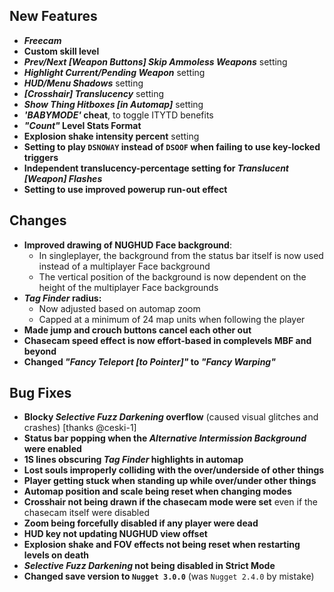 ## New Features

- **_Freecam_**
- **Custom skill level**
- **_Prev/Next [Weapon Buttons] Skip Ammoless Weapons_** setting
- **_Highlight Current/Pending Weapon_** setting
- **_HUD/Menu Shadows_** setting
- **_[Crosshair] Translucency_** setting
- **_Show Thing Hitboxes [in Automap]_** setting
- **_'BABYMODE'_ cheat**, to toggle ITYTD benefits
- **_"Count"_ Level Stats Format**
- **Explosion shake intensity percent** setting
- **Setting to play `DSNOWAY` instead of `DSOOF` when failing to use key-locked triggers**
- **Independent translucency-percentage setting for _Translucent [Weapon] Flashes_**
- **Setting to use improved powerup run-out effect**

## Changes

- **Improved drawing of NUGHUD Face background**:
  - In singleplayer, the background from the status bar itself is now used
    instead of a multiplayer Face background
  - The vertical position of the background is now dependent on the height
    of the multiplayer Face backgrounds
- **_Tag Finder_ radius:**
  - Now adjusted based on automap zoom
  - Capped at a minimum of 24 map units when following the player
- **Made jump and crouch buttons cancel each other out**
- **Chasecam speed effect is now effort-based in complevels MBF and beyond**
- **Changed _"Fancy Teleport [to Pointer]"_ to _"Fancy Warping"_**

## Bug Fixes

- **Blocky _Selective Fuzz Darkening_ overflow** (caused visual glitches and crashes) [thanks @ceski-1]
- **Status bar popping when the _Alternative Intermission Background_ were enabled**
- **1S lines obscuring _Tag Finder_ highlights in automap**
- **Lost souls improperly colliding with the over/underside of other things**
- **Player getting stuck when standing up while over/under other things**
- **Automap position and scale being reset when changing modes**
- **Crosshair not being drawn if the chasecam mode were set** even if the chasecam itself were disabled
- **Zoom being forcefully disabled if any player were dead**
- **HUD key not updating NUGHUD view offset**
- **Explosion shake and FOV effects not being reset when restarting levels on death**
- **_Selective Fuzz Darkening_ not being disabled in Strict Mode**
- **Changed save version to `Nugget 3.0.0`** (was `Nugget 2.4.0` by mistake)
